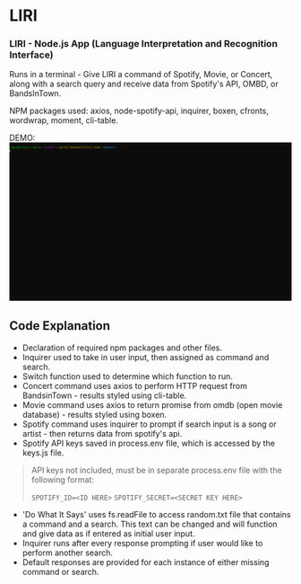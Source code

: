 # LIRI
### LIRI - Node.js App (Language Interpretation and Recognition Interface)

Runs in a terminal - Give LIRI a command of Spotify, Movie, or Concert, along with a search query and receive data from Spotify's API, OMBD, or BandsInTown.

NPM packages used: axios, node-spotify-api, inquirer, boxen, cfronts, wordwrap, moment, cli-table.

DEMO:
![](liri.gif)

## Code Explanation
- Declaration of required npm packages and other files.
- Inquirer used to take in user input, then assigned as command and search.
- Switch function used to determine which function to run.
- Concert command uses axios to perform HTTP request from BandsinTown - results styled using cli-table.
- Movie command uses axios to return promise from omdb (open movie database) - results styled using boxen.
- Spotify command uses inquirer to prompt if search input is a song or artist - then returns data from spotify's api.
- Spotify API keys saved in process.env file, which is accessed by the keys.js file.

> API keys not included, must be in separate process.env file with the following format:
>
> `SPOTIFY_ID=<ID HERE>`
> `SPOTIFY_SECRET=<SECRET KEY HERE>`

- 'Do What It Says' uses fs.readFile to access random.txt file that contains a command and a search. This text can be changed and will function and give data as if entered as initial user input.
- Inquirer runs after every response prompting if user would like to perform another search.
- Default responses are provided for each instance of either missing command or search.
